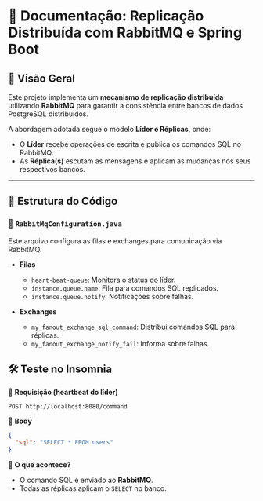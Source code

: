 # 📜 Documentação: Replicação Distribuída com RabbitMQ e Spring Boot

## 📌 Visão Geral

Este projeto implementa um **mecanismo de replicação distribuída** utilizando **RabbitMQ** para garantir a consistência entre bancos de dados PostgreSQL distribuídos. 

A abordagem adotada segue o modelo **Líder e Réplicas**, onde:
- O **Líder** recebe operações de escrita e publica os comandos SQL no RabbitMQ.
- As **Réplica(s)** escutam as mensagens e aplicam as mudanças nos seus respectivos bancos.

---

## 📂 Estrutura do Código

### 📌 `RabbitMqConfiguration.java`
Este arquivo configura as filas e exchanges para comunicação via RabbitMQ.

- **Filas**
  - `heart-beat-queue`: Monitora o status do líder.
  - `instance.queue.name`: Fila para comandos SQL replicados.
  - `instance.queue.notify`: Notificações sobre falhas.

- **Exchanges**
  - `my_fanout_exchange_sql_command`: Distribui comandos SQL para réplicas.
  - `my_fanout_exchange_notify_fail`: Informa sobre falhas.


## 🛠️ Teste no **Insomnia**

📌 **Requisição (heartbeat do líder)**
```
POST http://localhost:8080/command
```
📌 **Body**
```json
{
  "sql": "SELECT * FROM users"
}
```
📌 **O que acontece?**
- O comando SQL é enviado ao **RabbitMQ**.
- Todas as réplicas aplicam o `SELECT` no banco.


